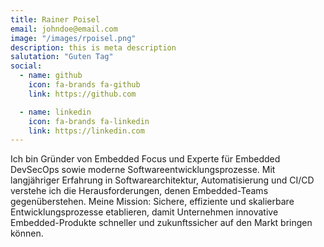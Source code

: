 ```yaml
---
title: Rainer Poisel
email: johndoe@email.com
image: "/images/rpoisel.png"
description: this is meta description
salutation: "Guten Tag"
social:
  - name: github
    icon: fa-brands fa-github
    link: https://github.com

  - name: linkedin
    icon: fa-brands fa-linkedin
    link: https://linkedin.com
---
```

Ich bin Gründer von Embedded Focus und Experte für Embedded DevSecOps sowie moderne Softwareentwicklungsprozesse. Mit langjähriger Erfahrung in Softwarearchitektur, Automatisierung und CI/CD verstehe ich die Herausforderungen, denen Embedded-Teams gegenüberstehen. Meine Mission: Sichere, effiziente und skalierbare Entwicklungsprozesse etablieren, damit Unternehmen innovative Embedded-Produkte schneller und zukunftssicher auf den Markt bringen können.
